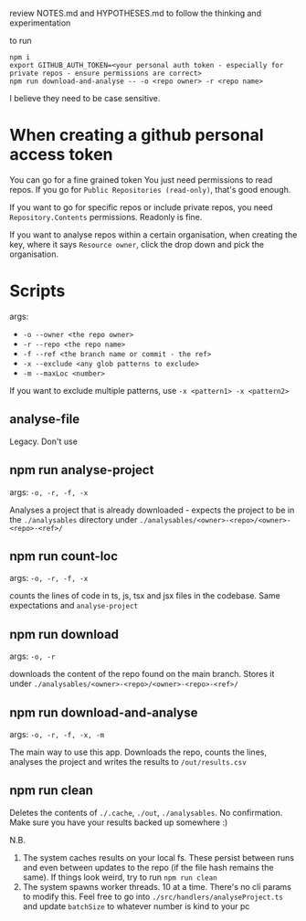 review NOTES.md and HYPOTHESES.md to follow the thinking and experimentation

to run

```
npm i
export GITHUB_AUTH_TOKEN=<your personal auth token - especially for private repos - ensure permissions are correct>
npm run download-and-analyse -- -o <repo owner> -r <repo name>
```

I believe they need to be case sensitive.

# When creating a github personal access token

You can go for a fine grained token
You just need permissions to read repos.
If you go for `Public Repositories (read-only)`, that's good enough.

If you want to go for specific repos or include private repos, you need `Repository.Contents` permissions. Readonly is fine.

If you want to analyse repos within a certain organisation, when creating the key, where it says `Resource owner`, click the drop down and pick the organisation.

# Scripts

args:

-   `-o --owner <the repo owner>`
-   `-r --repo <the repo name>`
-   `-f --ref <the branch name or commit - the ref>`
-   `-x --exclude <any glob patterns to exclude>`
-   `-m --maxLoc <number>`

If you want to exclude multiple patterns, use `-x <pattern1> -x <pattern2>`

## analyse-file

Legacy. Don't use

## npm run analyse-project

args: `-o, -r, -f, -x`

Analyses a project that is already downloaded - expects the project to be in the `./analysables` directory under `./analysables/<owner>-<repo>/<owner>-<repo>-<ref>/`

## npm run count-loc

args: `-o, -r, -f, -x`

counts the lines of code in ts, js, tsx and jsx files in the codebase. Same expectations and `analyse-project`

## npm run download

args: `-o, -r`

downloads the content of the repo found on the main branch. Stores it under `./analysables/<owner>-<repo>/<owner>-<repo>-<ref>/`

## npm run download-and-analyse

args: `-o, -r, -f, -x, -m`

The main way to use this app. Downloads the repo, counts the lines, analyses the project and writes the results to `/out/results.csv`

## npm run clean

Deletes the contents of `./.cache`, `./out`, `./analysables`. No confirmation. Make sure you have your results backed up somewhere :)

N.B.

1. The system caches results on your local fs. These persist between runs and even between updates to the repo (if the file hash remains the same). If things look weird, try to run `npm run clean`
2. The system spawns worker threads. 10 at a time. There's no cli params to modify this. Feel free to go into `./src/handlers/analyseProject.ts` and update `batchSize` to whatever number is kind to your pc
